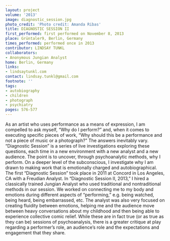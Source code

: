 ```yaml
---
layout: project
volume: '2013'
image: diagnostic_session.jpg
photo_credit: 'Photo credit: Amanda Ribas'
title: DIAGNOSTIC SESSION II
first_performed: first performed on November 8, 2013
place: Grüntaler9, Berlin, Germany
times_performed: performed once in 2013
contributor: LINDSAY TUNKL
collaborators:
- Anonymous Jungian Analyst
home: Berlin, Germany
links:
- lindsaytunkl.com
contact: lindsay.tunkl@gmail.com
footnote: ''
tags:
- autobiography
- children
- photograph
- psychiatry
pages: 576-577
---
```


As an artist who uses performance as a means of expression, I am compelled to ask myself, “Why do I perform?” and, when it comes to executing specific pieces of work, “Why should this be a performance and not a piece of music or a photograph?” The answers inevitably vary. “Diagnostic Session” is a series of live investigations exploring these questions, each time in a new environment with a new analyst and a new audience. The point is to uncover, through psychoanalytic methods, why I perform. On a deeper level of the subconscious, I investigate why I am drawn to making work that is emotionally charged and autobiographical. The first “Diagnostic Session” took place in 2011 at Concord in Los Angeles, CA with a Freudian Analyst. In “Diagnostic Session II, 2013,” I hired a classically trained Jungian Analyst who used traditional and nontraditional methods in our session. We worked on connecting me to my body and emotions during different aspects of “performing,” e.g. being watched, being heard, being embarrassed, etc. The analyst was also very focused on creating fluidity between emotions, helping me and the audience move between heavy conversations about my childhood and then being able to experience collective comic relief. While these are in fact true (or as true as they can be) sessions of psychoanalysis, there is a greater critique at play regarding a performer’s role, an audience’s role and the expectations and engagement that they share.
